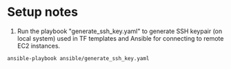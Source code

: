 # Setup notes
 1. Run the playbook "generate_ssh_key.yaml" to generate SSH keypair (on local system) used in TF templates and Ansible for connecting to 
   remote EC2 instances.

```sh
ansible-playbook ansible/generate_ssh_key.yaml 
```
  
